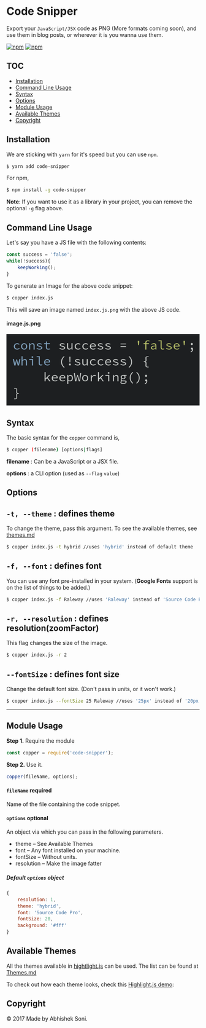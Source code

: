<!--
MIT License

Copyright (c) 2017 Abhishek Soni

Permission is hereby granted, free of charge, to any person obtaining a copy
of this software and associated documentation files (the "Software"), to deal
in the Software without restriction, including without limitation the rights
to use, copy, modify, merge, publish, distribute, sublicense, and/or sell
copies of the Software, and to permit persons to whom the Software is
furnished to do so, subject to the following conditions:

The above copyright notice and this permission notice shall be included in all
copies or substantial portions of the Software.

THE SOFTWARE IS PROVIDED "AS IS", WITHOUT WARRANTY OF ANY KIND, EXPRESS OR
IMPLIED, INCLUDING BUT NOT LIMITED TO THE WARRANTIES OF MERCHANTABILITY,
FITNESS FOR A PARTICULAR PURPOSE AND NONINFRINGEMENT. IN NO EVENT SHALL THE
AUTHORS OR COPYRIGHT HOLDERS BE LIABLE FOR ANY CLAIM, DAMAGES OR OTHER
LIABILITY, WHETHER IN AN ACTION OF CONTRACT, TORT OR OTHERWISE, ARISING FROM,
OUT OF OR IN CONNECTION WITH THE SOFTWARE OR THE USE OR OTHER DEALINGS IN THE
SOFTWARE.

-->
# Code Snipper

Export your `JavaScript/JSX` code as PNG (More formats coming soon), and use them in blog posts, or wherever it is you wanna use them.

[![npm](https://img.shields.io/npm/dt/code-snipper.svg)](https://npmjs.com/packages/code-snipper)
[![npm](https://img.shields.io/npm/l/code-snipper.svg)](https://npmjs.com/packages/code-snipper)


## TOC
* [Installation](#installation)
* [Command Line Usage](#command-line-usage)
* [Syntax](#syntax)
* [Options](#options)
* [Module Usage](#module-usage)
* [Available Themes](#available-themes)
* [Copyright](#copyright)


## Installation

We are sticking with `yarn` for it's speed but you can use `npm`.

```bash
$ yarn add code-snipper
```

For npm,
```bash
$ npm install -g code-snipper
```
**Note**: If you want to use it as a library in your project, you can remove the optional `-g` flag above.

## Command Line Usage

Let's say you have a JS file with the following contents:

```js
const success = 'false';
while(!success){
    keepWorking();
}
```
To generate an Image for the above code snippet:

```bash
$ copper index.js
```

This will save an image named `index.js.png` with the above JS code.

#### image.js.png
![Example Image](https://github.com/abhisheksoni27/code-snipper/blob/master/examples/example.js.png)

## Syntax

The basic syntax for the `copper` command is,

```bash
$ copper (filename) [options|flags]
```

**filename** : Can be a JavaScript or a JSX file.

**options** : a CLI option (used as `--flag` `value`) 

## Options

## `-t, --theme` : defines theme

To change the theme, pass this argument. To see the available themes, see [themes.md](/themes.md)

```bash
$ copper index.js -t hybrid //uses 'hybrid' instead of default theme
```

## `-f, --font` : defines font

You can use any font pre-installed in your system. (**Google Fonts** support is on the list of things to be added.)

```bash
$ copper index.js -f Raleway //uses 'Raleway' instead of 'Source Code Pro'
```
## `-r, --resolution` : defines resolution(zoomFactor)

This flag changes the size of the image.

```bash
$ copper index.js -r 2
```

## `--fontSize` : defines font size

Change the default font size. (Don't pass in units, or it won't work.)

```bash
$ copper index.js --fontSize 25 Raleway //uses '25px' instead of '20px'
```
---

## Module Usage

**Step 1.** Require the module
```js
const copper = require('code-snipper');
```

**Step 2.** Use it.
```js
copper(fileName, options);
```
#### `fileName` **required**
Name of the file containing the code snippet.
####  `options` **optional**
An object via which you can pass in the following parameters.

* theme &ndash; See Available Themes
* font &ndash; Any font installed on your machine.
* fontSize &ndash; Without units.
* resolution &ndash; Make the image fatter

##### Default `options` object
```js
{
    resolution: 1,
    theme: 'hybrid',
    font: 'Source Code Pro',
    fontSize: 20,
    background: '#fff'
}
```


## Available Themes

All the themes available in [hightlight.js](https://highlightjs.org/) can be used. The list can be found at [Themes.md](/themes.md)

To check out how each theme looks, check this [Highlight.js demo](https://highlightjs.org/static/demo/):

## Copyright
© 2017 Made by Abhishek Soni. 